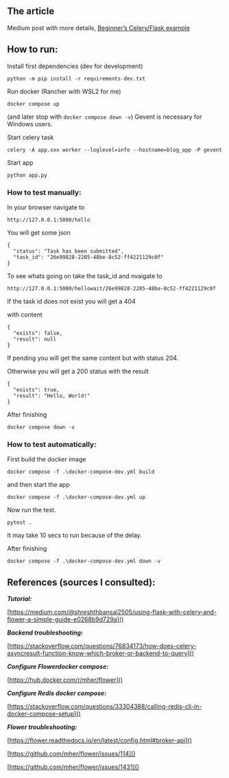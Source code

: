 ## The article

Medium post with more details, [Beginner’s Celery/Flask example](https://fithis2001.medium.com/beginners-celery-flask-example-57e45236016a)

## How to run:

Install first dependencies (dev for development)

```
python -m pip install -r requirements-dev.txt
```

Run docker (Rancher with WSL2 for me)

```
docker compose up
```

(and later stop with `docker compose down -v`)
Gevent is necessary for Windows users.

Start celery task

```
celery -A app.xxx worker --loglevel=info --hostname=blog_app -P gevent
```

Start app

```
python app.py
```

### How to test manually:

In your browser navigate to
```
http://127.0.0.1:5000/hello
```

You will get some json

```
{
  "status": "Task has been submitted",
  "task_id": "26e99828-2285-48be-8c52-ff4221129c0f"
}
```

To see whats going on take the task_id and nvaigate to

```
http://127.0.0.1:5000/hellowait/26e99828-2285-48be-8c52-ff4221129c0f
```

If the task id does not exist you will get a 404

with content

```
{
  "exists": false,
  "result": null
}
```

If pending you will get the same content but with status 204.

Otherwise you will get a 200 status with the result

```
{
  "exists": true,
  "result": "Hello, World!"
}
```

After finishing

```
docker compose down -v
```

### How to test automatically:

First build the docker image

```
docker compose -f .\docker-compose-dev.yml build
```

and then start the app

```
docker compose -f .\docker-compose-dev.yml up
```

Now run the test.

```
pytest .
```

It may take 10 secs to run because of the delay.


After finishing

```
docker compose -f .\docker-compose-dev.yml down -v
```

## References (sources I consulted):

***Tutorial:***

[https://medium.com/@shreshthbansal2505/using-flask-with-celery-and-flower-a-simple-guide-e0268b9d729a]()

***Backend troubleshooting:***

[https://stackoverflow.com/questions/76834173/how-does-celery-asyncresult-function-know-which-broker-or-backend-to-query]()

***Configure Flowerdocker compose:***

[https://hub.docker.com/r/mher/flower]()

***Configure Redis docker compose:***

[https://stackoverflow.com/questions/33304388/calling-redis-cli-in-docker-compose-setup]()

***Flower troubleshooting:***

[https://flower.readthedocs.io/en/latest/config.html#broker-api]()

[https://github.com/mher/flower/issues/114]()

[https://github.com/mher/flower/issues/1431]()
